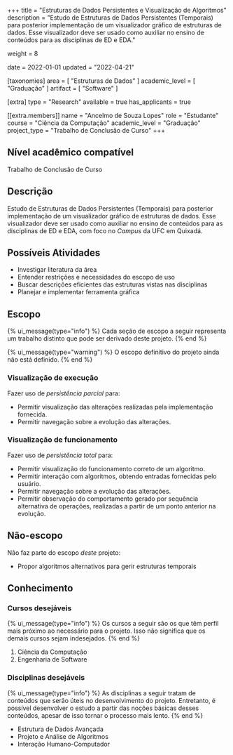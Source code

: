 +++
title = "Estruturas de Dados Persistentes e Visualização de Algoritmos"
description = "Estudo de Estruturas de Dados Persistentes (Temporais) para posterior implementação de um visualizador gráfico de estruturas de dados. Esse visualizador deve ser usado como auxiliar no ensino de conteúdos para as disciplinas de ED e EDA."

weight = 8

date = 2022-01-01
updated = "2022-04-21"

[taxonomies]
area = [ "Estruturas de Dados" ]
academic_level = [ "Graduação" ]
artifact = [ "Software" ]

[extra]
type = "Research"
available = true
has_applicants = true

[[extra.members]]
name = "Ancelmo de Souza Lopes"
role = "Estudante"
course = "Ciência da Computação"
academic_level = "Graduação"
project_type = "Trabalho de Conclusão de Curso"
+++

## Nível acadêmico compatível

Trabalho de Conclusão de Curso

## Descrição

Estudo de Estruturas de Dados Persistentes (Temporais) para posterior implementação de um visualizador gráfico de estruturas de dados. Esse visualizador deve ser usado como auxiliar no ensino de conteúdos para as disciplinas de ED e EDA, com foco no _Campus_ da UFC em Quixadá.

## Possíveis Atividades

- Investigar literatura da área
- Entender restrições e necessidades do escopo de uso
- Buscar descrições eficientes das estruturas vistas nas disciplinas
- Planejar e implementar ferramenta gráfica

## Escopo

{% ui_message(type="info") %}
Cada seção de escopo a seguir representa um trabalho distinto que pode ser derivado deste projeto.
{% end %}

{% ui_message(type="warning") %}
O escopo definitivo do projeto ainda não está definido.
{% end %}

### Visualização de execução

Fazer uso de _persistência parcial_ para:

- Permitir visualização das alterações realizadas pela implementação fornecida.
- Permitir navegação sobre a evolução das alterações.

### Visualização de funcionamento

Fazer uso de _persistência total_ para:

- Permitir visualização do funcionamento correto de um algoritmo.
- Permitir interação com algoritmos, obtendo entradas fornecidas pelo usuário.
- Permitir navegação sobre a evolução das alterações.
- Permitir observação do comportamento gerado por sequência alternativa de operações, realizadas a partir de um ponto anterior na evolução.

## Não-escopo

Não faz parte do escopo _deste_ projeto:

- Propor algoritmos alternativos para gerir estruturas temporais

## Conhecimento

### Cursos desejáveis

{% ui_message(type="info") %}
Os cursos a seguir são os que têm perfil mais próximo ao necessário para o projeto. Isso não significa que os demais cursos sejam indesejados.
{% end %}

1. Ciência da Computação
2. Engenharia de Software

### Disciplinas desejáveis

{% ui_message(type="info") %}
As disciplinas a seguir tratam de conteúdos que serão úteis no desenvolvimento do projeto. Entretanto, é possível desenvolver o estudo a partir das noções básicas desses conteúdos, apesar de isso tornar o processo mais lento.
{% end %}

- Estrutura de Dados Avançada
- Projeto e Análise de Algoritmos
- Interação Humano-Computador
